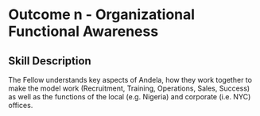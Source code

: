 # Outcome n - Organizational Functional Awareness


## Skill Description

The Fellow understands key aspects of Andela, how they work together to make the model work (Recruitment, Training, Operations, Sales, Success) as well as the functions of the local (e.g. Nigeria) and corporate (i.e. NYC) offices.
